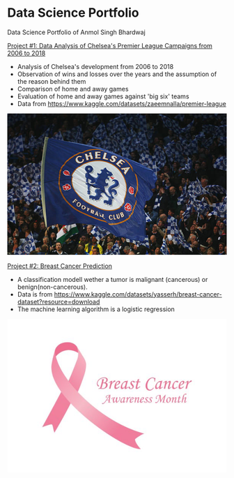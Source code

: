 # Data Science Portfolio
Data Science Portfolio of Anmol Singh Bhardwaj

[Project #1: Data Analysis of Chelsea's Premier League Campaigns from 2006 to 2018](https://github.com/AnmolSinghBhardwaj/EDA_Chelsea)

* Analysis of Chelsea's development from 2006 to 2018
* Observation of wins and losses over the years and the assumption of the reason behind them
* Comparison of home and away games 
* Evaluation of home and away games against 'big six' teams
* Data from https://www.kaggle.com/datasets/zaeemnalla/premier-league


![](images/chelsea.jpg)



[Project #2: Breast Cancer Prediction](https://github.com/AnmolSinghBhardwaj/BreastCancer_Prediction)
* A classification modell wether a tumor is malignant (cancerous) or benign(non-cancerous).
* Data is from https://www.kaggle.com/datasets/yasserh/breast-cancer-dataset?resource=download
* The machine learning algorithm is a logistic regression

![](images/Breast-Cancer-ribbon-logo.jpg)

